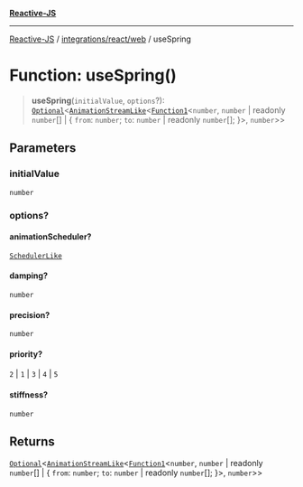 [**Reactive-JS**](../../../../README.md)

***

[Reactive-JS](../../../../README.md) / [integrations/react/web](../README.md) / useSpring

# Function: useSpring()

> **useSpring**(`initialValue`, `options`?): [`Optional`](../../../../functions/type-aliases/Optional.md)\<[`AnimationStreamLike`](../../../../computations/Streamable/interfaces/AnimationStreamLike.md)\<[`Function1`](../../../../functions/type-aliases/Function1.md)\<`number`, `number` \| readonly `number`[] \| \{ `from`: `number`; `to`: `number` \| readonly `number`[]; \}\>, `number`\>\>

## Parameters

### initialValue

`number`

### options?

#### animationScheduler?

[`SchedulerLike`](../../../../utils/interfaces/SchedulerLike.md)

#### damping?

`number`

#### precision?

`number`

#### priority?

`2` \| `1` \| `3` \| `4` \| `5`

#### stiffness?

`number`

## Returns

[`Optional`](../../../../functions/type-aliases/Optional.md)\<[`AnimationStreamLike`](../../../../computations/Streamable/interfaces/AnimationStreamLike.md)\<[`Function1`](../../../../functions/type-aliases/Function1.md)\<`number`, `number` \| readonly `number`[] \| \{ `from`: `number`; `to`: `number` \| readonly `number`[]; \}\>, `number`\>\>
